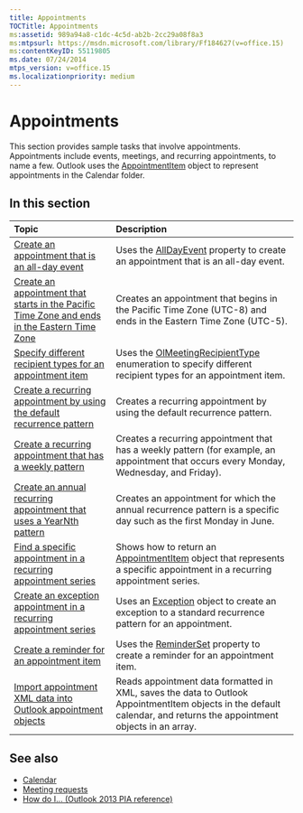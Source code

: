 ```yaml
---
title: Appointments
TOCTitle: Appointments
ms:assetid: 989a94a8-c1dc-4c5d-ab2b-2cc29a08f8a3
ms:mtpsurl: https://msdn.microsoft.com/library/Ff184627(v=office.15)
ms:contentKeyID: 55119805
ms.date: 07/24/2014
mtps_version: v=office.15
ms.localizationpriority: medium
---
```


# Appointments

This section provides sample tasks that involve appointments. Appointments include events, meetings, and recurring appointments, to name a few. Outlook uses the [AppointmentItem](https://msdn.microsoft.com/library/bb645611\(v=office.15\)) object to represent appointments in the Calendar folder.

## In this section

|Topic|Description|
|:----|:----------|
|[Create an appointment that is an all-day event](how-to-create-an-appointment-that-is-an-all-day-event.md)  |Uses the [AllDayEvent](https://msdn.microsoft.com/library/bb610279\(v=office.15\)) property to create an appointment that is an all-day event.|
|[Create an appointment that starts in the Pacific Time Zone and ends in the Eastern Time Zone](how-to-create-an-appointment-that-starts-in-the-pacific-time-zone-and-ends-in-the-eastern-time-zone.md)  |Creates an appointment that begins in the Pacific Time Zone (UTC-8) and ends in the Eastern Time Zone (UTC-5).|
|[Specify different recipient types for an appointment item](how-to-specify-different-recipient-types-for-an-appointment-item.md)  |Uses the [OlMeetingRecipientType](https://msdn.microsoft.com/library/bb623431\(v=office.15\)) enumeration to specify different recipient types for an appointment item.|
|[Create a recurring appointment by using the default recurrence pattern](how-to-create-a-recurring-appointment-by-using-the-default-recurrence-pattern.md)  |Creates a recurring appointment by using the default recurrence pattern.|
|[Create a recurring appointment that has a weekly pattern](how-to-create-a-recurring-appointment-that-has-a-weekly-pattern.md)  |Creates a recurring appointment that has a weekly pattern (for example, an appointment that occurs every Monday, Wednesday, and Friday).|
|[Create an annual recurring appointment that uses a YearNth pattern](how-to-create-an-annual-recurring-appointment-that-uses-a-yearnth-pattern.md)  |Creates an appointment for which the annual recurrence pattern is a specific day such as the first Monday in June.|
|[Find a specific appointment in a recurring appointment series](how-to-find-a-specific-appointment-in-a-recurring-appointment-series.md)  |Shows how to return an [AppointmentItem](https://msdn.microsoft.com/library/bb645611\(v=office.15\)) object that represents a specific appointment in a recurring appointment series.|
|[Create an exception appointment in a recurring appointment series](how-to-create-an-exception-appointment-in-a-recurring-appointment-series.md)  |Uses an [Exception](https://msdn.microsoft.com/library/bb610440\(v=office.15\)) object to create an exception to a standard recurrence pattern for an appointment.|
|[Create a reminder for an appointment item](how-to-create-a-reminder-for-an-appointment-item.md)  |Uses the [ReminderSet](https://msdn.microsoft.com/library/bb624262\(v=office.15\)) property to create a reminder for an appointment item.|
|[Import appointment XML data into Outlook appointment objects](how-to-import-appointment-xml-data-into-outlook-appointment-objects.md)  |Reads appointment data formatted in XML, saves the data to Outlook AppointmentItem objects in the default calendar, and returns the appointment objects in an array.|

## See also

- [Calendar](calendar.md)
- [Meeting requests](meeting-requests.md)
- [How do I... (Outlook 2013 PIA reference)](how-do-i-outlook-2013-pia-reference.md)

